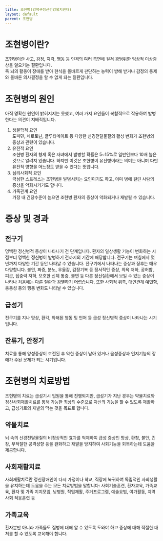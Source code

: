 ```yaml
---
title: 조현병(강북구정신건강복지센터)
layout: default
parent: 조현병
---
```


# 조현병이란?
조현병이란 사고, 감정, 지각, 행동 등 인격의 여러 측면에 걸쳐 광범위한 임상적 이상증상을 일으키는 질환입니다.  
즉 뇌의 활동이 장애를 받아 현식을 올바르게 판단하는 능력이 방해 받거나 감정의 통제와 올바른 의사결정을 할 수 없게 되는 질환입니다.

# 조현병의 원인
아직 명확한 원인이 밝혀지지는 못했고, 여러 가지 요인들이 복합적으로 작용하여 발병한다는 의견이 지배적입니다.  
1. 생물학적 요인  
도파민, 세로토닌, 글루타메이트 등 다양한 신경전달물질의 활성 변화가 조현병의 증상과 관련이 있습니다.
2. 유전적 요인  
조현병 환자의 형제 혹은 자녀에서 발병할 확률은 5~15%로 일반인보다 10배 높은 것으로 알려져 있습니다. 하지만 이것은 조현병이 유전병이라는 의미는 아니며 다만 유전적 영향을 어느정도 받을 수 있다는 뜻입니다.
3. 심리사회적 요인  
극심한 스트레스는 조현병을 발병시키는 요인이기도 하고, 이미 병에 걸린 사람의 증상을 악화시키기도 합니다.
4. 가족관계 요인  
가정 내 긴장수준이 높으면 조현병 환자의 증상이 악화되거나 재발될 수 있습니다.

# 증상 및 경과
## 전구기
명백한 정신병적 증상이 나타나기 전 단계입니다. 환자의 일상생활 기능이 변화하는 시점부터 명백한 정신병이 발병하기 전까지의 기간에 해당합니다. 전구기는 며칠에서 몇 년까지 다양한 기간 동안 나타날 수 있습니다. 전구기에서 나타나는 증상과 징후는 매우 다양합니다. 불안, 짜증, 분노, 우울감, 감정기복 등 정서적인 증상, 의욕 저하, 공허함, 피곤, 집중력 저하, 모호한 신체 통증, 불면 등 다른 정신질환에서 보일 수 있는 증상이 나타나 처음에는 다른 질환과 감별하기 어렵습니다. 또한 사회적 위축, 대인관계 예민함, 충동성 등의 행동 변화도 나타날 수 있습니다.

## 급성기
전구기를 지나 망상, 환각, 와해된 행동 및 언어 등 급성 정신병적 증상이 나타나는 시기입니다.

## 잔류기, 안정기
치료를 통해 양성증상이 호전된 후 약한 증상이 남아 있거나 음성증상과 인지기능의 장애가 주된 문제가 되는 시기입니다.

# 조현병의 치료방법
조현병의 치료는 급성기시 입원을 통해 진행되지만, 급성기가 지난 경우는 약물치료와 정신사회재활치료를 통해 가능한 최상의 수준으로 자신의 기능을 할 수 있도록 재활하고, 급성기로의 재발의 막는 것을 목표로 합니다.

## 약물치료
뇌 속의 신경전달물질의 비정상적인 효과를 억제하여 급성 증상인 망상, 환청, 불안, 긴장, 부적절한 공격성향 등을 완화하고 재발을 방지하여 사회기능을 회복하는데 도움을 제공합니다.

## 사회재활치료
사회재활치료란 정신장애인이 다시 가정이나 학교, 직장에 복귀하여 독립적인 사회생활을 유지하는데 도움을 주는 모든 치료방법을 말합니다: 사회기술훈련, 환자교육, 가족교육, 환자 및 가족 지지모임, 낮병원, 직업재활, 주거프로그램, 예술요법, 여가활동, 지역사회 적응훈련 등

## 가족교육
환자뿐만 아니라 가족들도 질병에 대해 알 수 있도록 도와야 하고 증상에 대해 적절한 대처를 할 수 있도록 교육해야 합니다.